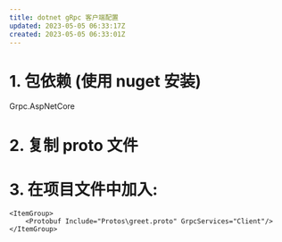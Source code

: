 ```yaml
---
title: dotnet gRpc 客户端配置
updated: 2023-05-05 06:33:17Z
created: 2023-05-05 06:33:01Z
---
```


# 1. 包依赖 (使用 nuget 安装)

Grpc.AspNetCore

# 2. 复制 proto 文件

# 3. 在项目文件中加入:
```
<ItemGroup>
	<Protobuf Include="Protos\greet.proto" GrpcServices="Client"/>
</ItemGroup>
``` 